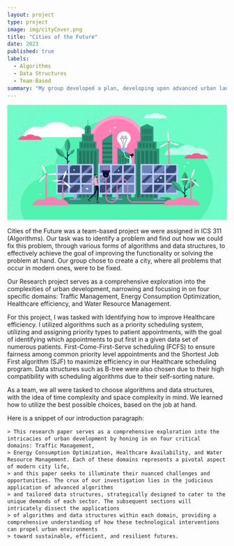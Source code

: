 ```yaml
---
layout: project
type: project
image: img/cityCover.png
title: "Cities of the Future"
date: 2023
published: true
labels:
  - Algorithms
  - Data Structures
  - Team-Based
summary: "My group developed a plan, developing upon advanced urban landscapes with the demand to achieve comprehensive solutions across various domains within a city."
---
```


<img class="img-fluid" src="../img/city.jpg">

Cities of the Future was a team-based project we were assigned in ICS 311 (Algorithms). Our task was to identify a problem and find out how we could fix this problem, through various forms of algorithms and data structures, to effectively achieve the goal of improving the functionality or solving the problem at hand. Our group chose to create a city, where all problems that occur in modern ones, were to be fixed.

Our Research project serves as a comprehensive exploration into the complexities of urban development, narrowing and focusing in on four specific domains: Traffic Management, Energy Consumption Optimization, Healthcare efficiency, and Water Resource Management.

For this project, I was tasked with Identifying how to improve Healthcare efficiency. I utilized algorithms such as a priority scheduling system, utilizing and assigning priority types to patient appointments, with the goal of identifying which appointments to put first in a given data set of numerous patients. First-Come-First-Serve scheduling (FCFS) to ensure fairness among common priority level appointments and the Shortest Job First algorithm (SJF) to maximize efficiency in our Healthcare scheduling program. Data structures such as B-tree were also chosen due to their high compatibility with scheduling algorithms due to their self-sorting nature.

As a team, we all were tasked to choose algorithms and data structures, with the idea of time complexity and space complexity in mind. We learned how to utilize the best possible choices, based on the job at hand.

Here is a snippet of our introduction paragraph:
    
    > This research paper serves as a comprehensive exploration into the intricacies of urban development by honing in on four critical domains: Traffic Management, 
    > Energy Consumption Optimization, Healthcare Availability, and Water Resource Management. Each of these domains represents a pivotal aspect of modern city life, 
    > and this paper seeks to illuminate their nuanced challenges and opportunities. The crux of our investigation lies in the judicious application of advanced algorithms 
    > and tailored data structures, strategically designed to cater to the unique demands of each sector. The subsequent sections will intricately dissect the applications 
    > of algorithms and data structures within each domain, providing a comprehensive understanding of how these technological interventions can propel urban environments 
    > toward sustainable, efficient, and resilient futures.
